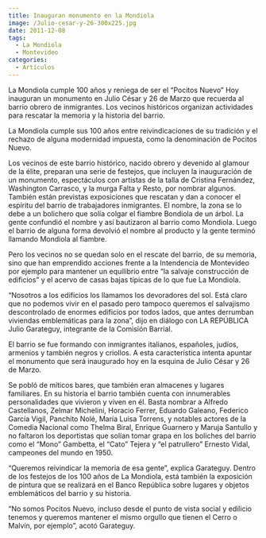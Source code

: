 ```yaml
---
title: Inauguran monumento en la Mondiola
image: /Julio-cesar-y-26-300x225.jpg
date: 2011-12-08
tags:
  - La Mondiola
  - Montevideo
categories:
  - Artículos
---
```

<social-share />
La Mondiola cumple 100 años y reniega de ser el “Pocitos Nuevo”
<!-- more -->
Hoy inauguran un monumento en Julio César y 26 de Marzo que recuerda al barrio obrero de inmigrantes. Los vecinos históricos organizan actividades para rescatar la memoria y la historia del barrio.

La Mondiola cumple sus 100 años entre reivindicaciones de su tradición y el rechazo de alguna modernidad impuesta, como la denominación de Pocitos Nuevo.

Los vecinos de este barrio histórico, nacido obrero y devenido al glamour de la élite, preparan una serie de festejos, que incluyen la inauguración de un monumento, espectáculos con artistas de la talla de Cristina Fernández, Washington Carrasco, y la murga Falta y Resto, por nombrar algunos. También están previstas exposiciones que rescatan y dan a conocer el espíritu del barrio de trabajadores inmigrantes. El nombre, la zona se lo debe a un bolichero que solía colgar el fiambre Bondiola de un árbol. La gente confundió el nombre y así bautizaron al barrio como Mondiola. Luego el barrio de alguna forma devolvió el nombre al producto y la gente terminó llamando Mondiola al fiambre.

Pero los vecinos no se quedan solo en el rescate del barrio, de su memoria, sino que han emprendido acciones frente a la Intendencia de Montevideo por ejemplo para mantener un equilibrio entre “la salvaje construcción de edificios” y el acervo de casas bajas típicas de lo que fue La Mondiola.

“Nosotros a los edificios los llamamos los devoradores del sol. Está claro que no podemos vivir en el pasado pero tampoco queremos el salvajismo descontrolado de enormes edificios por todos lados, que antes derrumban viviendas emblemáticas para la zona”, dijo en diálogo con LA REPÚBLICA Julio Garateguy, integrante de la Comisión Barrial.

El barrio se fue formando con inmigrantes italianos, españoles, judíos, armenios y también negros y criollos. A esta característica intenta apuntar el monumento que será inaugurado hoy en la esquina de Julio César y 26 de Marzo.

Se pobló de míticos bares, que también eran almacenes y lugares familiares. En su historia el barrio también cuenta con innumerables personalidades que vivieron y viven en él. Basta nombrar a Alfredo Castellanos, Zelmar Michelini, Horacio Ferrer, Eduardo Galeano, Federico García Vigil, Panchito Nolé, María Luisa Torrens, y notables actores de la Comedia Nacional como Thelma Biral, Enrique Guarnero y Maruja Santullo y no faltaron los deportistas que solían tomar grapa en los boliches del barrio como el “Mono” Gambetta, el “Cato” Tejera y “el patrullero” Ernesto Vidal, campeones del mundo en 1950.

“Queremos reivindicar la memoria de esa gente”, explica Garateguy. Dentro de los festejos de los 100 años de La Mondiola, está también la exposición de pintura que se realizará en el Banco República sobre lugares y objetos emblemáticos del barrio y su historia.

“No somos Pocitos Nuevo, incluso desde el punto de vista social y edilicio tenemos y queremos mantener el mismo orgullo que tienen el Cerro o Malvín, por ejemplo”, acotó Garateguy.
